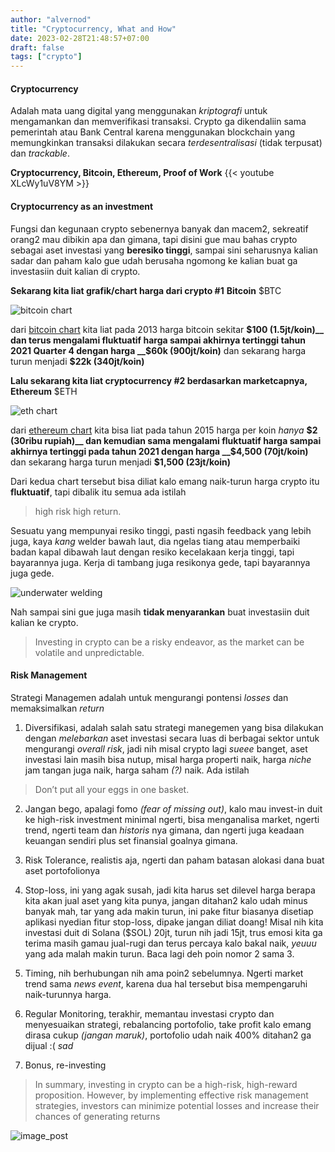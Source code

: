 ```yaml
---
author: "alvernod"
title: "Cryptocurrency, What and How"
date: 2023-02-28T21:48:57+07:00
draft: false 
tags: ["crypto"]
---
```


#### Cryptocurrency
Adalah mata uang digital yang menggunakan _kriptografi_ untuk mengamankan dan memverifikasi transaksi. Crypto ga dikendaliin sama pemerintah atau Bank Central karena menggunakan blockchain yang memungkinkan transaksi dilakukan secara _terdesentralisasi_ (tidak terpusat) dan _trackable_.

__Cryptocurrency, Bitcoin, Ethereum, Proof of Work__
{{< youtube XLcWy1uV8YM >}}

#### Cryptocurrency as an investment
Fungsi dan kegunaan crypto sebenernya banyak dan macem2, sekreatif orang2 mau dibikin apa dan gimana, tapi disini gue mau bahas crypto sebagai aset investasi yang __beresiko tinggi__, sampai sini seharusnya kalian sadar dan paham kalo gue udah berusaha ngomong ke kalian buat ga investasiin duit kalian di crypto.

__Sekarang kita liat grafik/chart harga dari crypto #1__ __Bitcoin__ $BTC

![bitcoin chart](/img/btc_chart.jpeg)

dari [bitcoin chart](https://www.coingecko.com/en/coins/bitcoin) kita liat pada 2013 harga bitcoin sekitar __$100 (1.5jt/koin)__ dan terus mengalami fluktuatif harga sampai akhirnya tertinggi tahun 2021 Quarter 4 dengan harga __$60k (900jt/koin)__ dan sekarang harga turun menjadi __$22k (340jt/koin)__

__Lalu sekarang kita liat cryptocurrency #2 berdasarkan marketcapnya, Ethereum__ $ETH

![eth chart](/img/eth_chart.jpeg)

dari [ethereum chart](https://www.coingecko.com/en/coins/ethereum) kita bisa liat pada tahun 2015 harga per koin _hanya_ __$2 (30ribu rupiah)__ dan kemudian sama mengalami fluktuatif harga sampai akhirnya tertinggi pada tahun 2021 dengan harga __$4,500 (70jt/koin)__ dan sekarang harga turun menjadi __$1,500 (23jt/koin)__

Dari kedua chart tersebut bisa diliat kalo emang naik-turun harga crypto itu __fluktuatif__, tapi dibalik itu semua ada istilah
> high risk high return.

Sesuatu yang mempunyai resiko tinggi, pasti ngasih feedback yang lebih juga, kaya _kang_ welder bawah laut, dia ngelas tiang atau memperbaiki badan kapal dibawah laut dengan resiko kecelakaan kerja tinggi, tapi bayarannya juga. Kerja di tambang juga resikonya gede, tapi bayarannya juga gede.

![underwater welding](https://cdn.canadianmetalworking.com/a/diving-into-underwater-welding-and-burning-1563372562.jpg)

Nah sampai sini gue juga masih __tidak menyarankan__ buat investasiin duit kalian ke crypto.
> Investing in crypto can be a risky endeavor, as the market can be volatile and unpredictable.

#### Risk Management

Strategi Managemen adalah untuk mengurangi pontensi _losses_ dan memaksimalkan _return_

1. Diversifikasi, adalah salah satu strategi manegemen yang bisa dilakukan dengan _melebarkan_ aset investasi secara luas di berbagai sektor untuk mengurangi _overall risk_, jadi nih misal crypto lagi _sueee_ banget, aset investasi lain masih bisa nutup, misal harga properti naik, harga _niche_ jam tangan juga naik, harga saham _(?)_ naik. Ada istilah
> Don’t put all your eggs in one basket.

2. Jangan bego, apalagi fomo _(fear of missing out)_, kalo mau invest-in duit ke high-risk investment minimal ngerti, bisa menganalisa market, ngerti trend, ngerti team dan _historis_ nya gimana, dan ngerti juga keadaan keuangan sendiri plus set finansial goalnya gimana.

3. Risk Tolerance, realistis aja, ngerti dan paham batasan alokasi dana buat aset portofolionya
4. Stop-loss, ini yang agak susah, jadi kita harus set dilevel harga berapa kita akan jual aset yang kita punya, jangan ditahan2 kalo udah minus banyak mah, tar yang ada makin turun, ini pake fitur biasanya disetiap aplikasi nyedian fitur stop-loss, dipake jangan diliat doang! Misal nih kita investasi duit di Solana ($SOL) 20jt, turun nih jadi 15jt, trus emosi kita ga terima masih gamau jual-rugi dan terus percaya kalo bakal naik, _yeuuu_ yang ada malah makin turun. Baca lagi deh poin nomor 2 sama 3.
5. Timing, nih berhubungan nih ama poin2 sebelumnya. Ngerti market trend sama _news event_, karena dua hal tersebut bisa mempengaruhi naik-turunnya harga.
6. Regular Monitoring, terakhir, memantau investasi crypto dan menyesuaikan strategi, rebalancing portofolio, take profit kalo emang dirasa cukup _(jangan maruk)_, portofolio udah naik 400% ditahan2 ga dijual :( _sad_
7. Bonus, re-investing
> In summary, investing in crypto can be a high-risk, high-reward proposition. However, by implementing effective risk management strategies, investors can minimize potential losses and increase their chances of generating returns

![image_post](/img/16782.jpeg)


